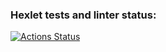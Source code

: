 ### Hexlet tests and linter status:
[![Actions Status](https://github.com/Rost-is-love/frontend-project-lvl2/workflows/hexlet-check/badge.svg)](https://github.com/Rost-is-love/frontend-project-lvl2/actions)